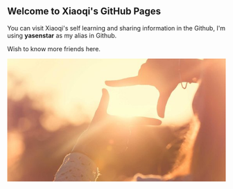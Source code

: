 ## Welcome to Xiaoqi's GitHub Pages

You can visit Xiaoqi's self learning and sharing information in the Github, I'm using **yasenstar** as my alias in Github.

Wish to know more friends here.

![Learn-each-other](pics\sun-hands.jpg)
